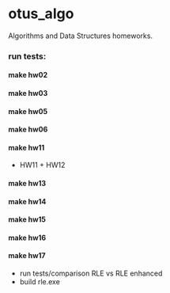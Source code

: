 # otus_algo

Algorithms and Data Structures homeworks.

### run tests:

#### make hw02

#### make hw03

#### make hw05

#### make hw06


#### make hw11

- HW11 + HW12

#### make hw13

#### make hw14

#### make hw15

#### make hw16

#### make hw17

- run tests/comparison RLE vs RLE enhanced
- build rle.exe